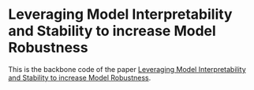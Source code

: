 # Leveraging Model Interpretability and Stability to increase Model Robustness

This is the backbone code of the paper [Leveraging Model Interpretability and Stability to increase Model Robustness](https://arxiv.org/abs/1910.00387).
